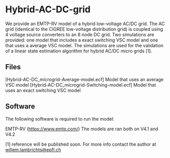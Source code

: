 # Hybrid-AC-DC-grid

We provide an EMTP-RV model of a hybrid low-voltage AC/DC grid. The AC grid (identical to the CIGREE low-voltage distribution grid) is coupled using 4 voltage source converters to an 8 node DC grid. Two simulations are provided: one model that includes a exact switching VSC model and one that uses a average VSC model. The simulations are used for the validation of a linear state estimation algorithm for hybrid AC/DC micro grids [1].

## Files

[Hybrid-AC-DC_microgrid-Average-model.ecf] Model that uses an average VSC model
[Hybrid-AC-DC_microgrid-Switching-model.ecf] Model that uses an exact switching VSC model


## Software
The following software is required to run the model:

EMTP-RV (https://www.emtp.com/) The models are ran both on V4.1 and V4.2 

[1] reference will be published soon. For more info contact the author at willem.lambrichts@epfl.ch

